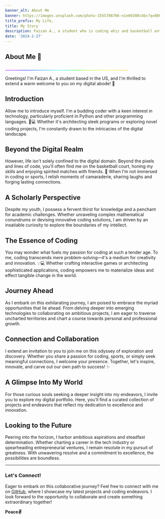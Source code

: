 ```yaml
---
banner_alt: About Me
banner: https://images.unsplash.com/photo-1555786766-e1e69380c4bc?q=80&w=2068&auto=format&fit=crop&ixlib=rb-4.0.3&ixid=M3wxMjA3fDB8MHxwaG90by1wYWdlfHx8fGVufDB8fHx8fA%3D%3D
title_prefix: My Life,
title: My Story
description: Faizan A., a student who is coding whiz and basketball enthusiast in the US, embraces technology, sports, and community with passion and curiosity.
date: '2024-2-27'
---
```


## About Me 👋

![Bar GIF](https://raw.githubusercontent.com/NuroDev/NuroDev/master/bar.gif)

Greetings! I'm Faizan A., a student based in the US, and I'm thrilled to extend a warm welcome to you on my digital abode! 🚀

## Introduction

Allow me to introduce myself. I'm a budding coder with a keen interest in technology, particularly proficient in Python and other programming languages. 🐍💻 Whether it's architecting sleek programs or exploring novel coding projects, I'm constantly drawn to the intricacies of the digital landscape.

## Beyond the Digital Realm

However, life isn't solely confined to the digital domain. Beyond the pixels and lines of code, you'll often find me on the basketball court, honing my skills and enjoying spirited matches with friends. 🏀 When I'm not immersed in coding or sports, I relish moments of camaraderie, sharing laughs and forging lasting connections.

## A Scholarly Perspective

Despite my youth, I possess a fervent thirst for knowledge and a penchant for academic challenges. Whether unraveling complex mathematical conundrums or devising innovative coding solutions, I am driven by an insatiable curiosity to explore the boundaries of my intellect.

## The Essence of Coding

You may wonder what fuels my passion for coding at such a tender age. To me, coding transcends mere problem-solving—it's a medium for creativity and innovation. 💡💻 Whether crafting interactive games or architecting sophisticated applications, coding empowers me to materialize ideas and effect tangible change in the world.

## Journey Ahead

As I embark on this exhilarating journey, I am poised to embrace the myriad opportunities that lie ahead. From delving deeper into emerging technologies to collaborating on ambitious projects, I am eager to traverse uncharted territories and chart a course towards personal and professional growth.

## Connection and Collaboration

I extend an invitation to you to join me on this odyssey of exploration and discovery. Whether you share a passion for coding, sports, or simply seek meaningful connections, I welcome your presence. Together, let's inspire, innovate, and carve out our own path to success! ✨

## A Glimpse Into My World

For those curious souls seeking a deeper insight into my endeavors, I invite you to explore my digital portfolio. Here, you'll find a curated collection of projects and endeavors that reflect my dedication to excellence and innovation.

## Looking to the Future

Peering into the horizon, I harbor ambitious aspirations and steadfast determination. Whether charting a career in the tech industry or spearheading entrepreneurial ventures, I remain resolute in my pursuit of greatness. With unwavering resolve and a commitment to excellence, the possibilities are boundless.

---

### Let's Connect!

Eager to embark on this collaborative journey? Feel free to connect with me on [GitHub](https://github.com/babysharkdoodoo), where I showcase my latest projects and coding endeavors. I look forward to the opportunity to collaborate and create something extraordinary together!

**Peace✌**
